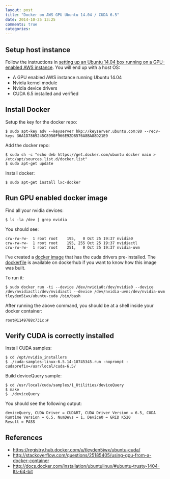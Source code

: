 ```yaml
---
layout: post
title: "Docker on AWS GPU Ubuntu 14.04 / CUDA 6.5"
date: 2014-10-25 13:25
comments: true
categories: 
---
```


## Setup host instance

Follow the instructions in [setting up an Ubuntu 14.04 box running on a GPU-enabled AWS instance](http://tleyden.github.io/blog/2014/10/25/cuda-6-dot-5-on-aws-gpu-instance-running-ubuntu-14-dot-04/).  You will end up with a host OS:

* A GPU enabled AWS instance running Ubuntu 14.04
* Nvidia kernel module
* Nvidia device drivers
* CUDA 6.5 installed and verified

## Install Docker 

Setup the key for the docker repo:

```
$ sudo apt-key adv --keyserver hkp://keyserver.ubuntu.com:80 --recv-keys 36A1D7869245C8950F966E92D8576A8BA88D21E9
```

Add the docker repo:

```
$ sudo sh -c "echo deb https://get.docker.com/ubuntu docker main > /etc/apt/sources.list.d/docker.list"
$ sudo apt-get update
```

Install docker:

```
$ sudo apt-get install lxc-docker
```


## Run GPU enabled docker image

Find all your nvidia devices:

```
$ ls -la /dev | grep nvidia
```

You should see:

```
crw-rw-rw-  1 root root    195,   0 Oct 25 19:37 nvidia0
crw-rw-rw-  1 root root    195, 255 Oct 25 19:37 nvidiactl
crw-rw-rw-  1 root root    251,   0 Oct 25 19:37 nvidia-uvm
```

I've created a [docker image](https://registry.hub.docker.com/u/tleyden5iwx/ubuntu-cuda/) that has the cuda drivers pre-installed.  The [dockerfile](https://registry.hub.docker.com/u/tleyden5iwx/ubuntu-cuda/dockerfile/) is available on dockerhub if you want to know how this image was built.

To run it:

```
$ sudo docker run -ti --device /dev/nvidia0:/dev/nvidia0 --device /dev/nvidiactl:/dev/nvidiactl --device /dev/nvidia-uvm:/dev/nvidia-uvm tleyden5iwx/ubuntu-cuda /bin/bash
```

After running the above command, you should be at a shell inside your docker container:

```
root@1149788c731c:# 
```

## Verify CUDA is correctly installed

Install CUDA samples:

```
$ cd /opt/nvidia_installers
$ ./cuda-samples-linux-6.5.14-18745345.run -noprompt -cudaprefix=/usr/local/cuda-6.5/
```

Build deviceQuery sample:

```
$ cd /usr/local/cuda/samples/1_Utilities/deviceQuery
$ make
$ ./deviceQuery   
```

You should see the following output:

```
deviceQuery, CUDA Driver = CUDART, CUDA Driver Version = 6.5, CUDA Runtime Version = 6.5, NumDevs = 1, Device0 = GRID K520
Result = PASS
```

## References

* https://registry.hub.docker.com/u/tleyden5iwx/ubuntu-cuda/
* http://stackoverflow.com/questions/25185405/using-gpu-from-a-docker-container
* http://docs.docker.com/installation/ubuntulinux/#ubuntu-trusty-1404-lts-64-bit